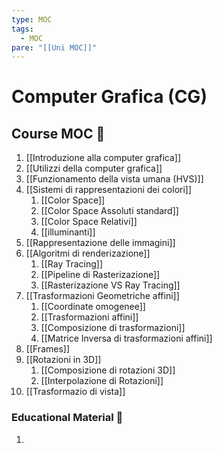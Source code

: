 ```yaml
---
type: MOC
tags:
  - MOC
pare: "[[Uni MOC]]"
---
```

# Computer Grafica (CG)

## Course MOC  📒
1. [[Introduzione alla computer grafica]]
2. [[Utilizzi della computer grafica]]
3. [[Funzionamento della vista umana (HVS)]]
4. [[Sistemi di rappresentazioni dei colori]]
	1. [[Color Space]]
	2. [[Color Space Assoluti standard]]
	3. [[Color Space Relativi]]
	4. [[illuminanti]]
5. [[Rappresentazione delle immagini]]
6. [[Algoritmi di renderizazione]]
	1. [[Ray Tracing]]
	2. [[Pipeline di Rasterizazione]]
	3. [[Rasterizazione VS Ray Tracing]]
7. [[Trasformazioni Geometriche affini]]
	1. [[Coordinate omogenee]]
	2. [[Trasformazioni affini]]
	3. [[Composizione di trasformazioni]]
	4. [[Matrice Inversa di trasformazioni affini]]
8. [[Frames]]
9. [[Rotazioni in 3D]]
	1. [[Composizione di rotazioni 3D]]
	2. [[Interpolazione di Rotazioni]]
10. [[Trasformazio di vista]]



### Educational Material 🧱
1. 


